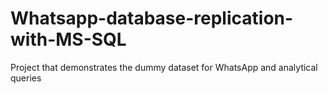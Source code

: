 # Whatsapp-database-replication-with-MS-SQL
Project that demonstrates the dummy dataset for WhatsApp and analytical queries
